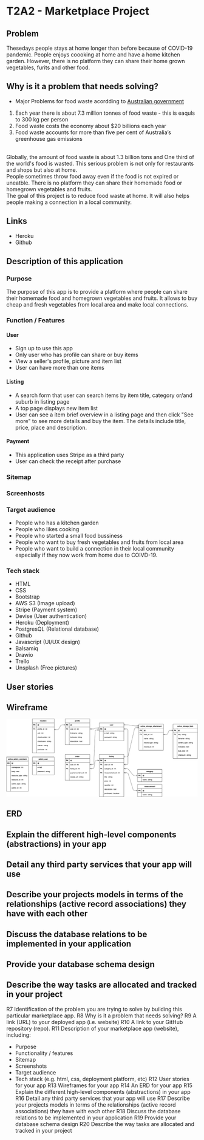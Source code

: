 # T2A2 - Marketplace Project
## Problem
Thesedays people stays at home longer than before because of COVID-19 pandemic. People enjoys coooking at home and have a home kitchen garden. However, there is no platform they can share their home grown vegetables, furits and other food.

## Why is it a problem that needs solving?
- Major Problems for food waste acordding to [Australian government](https://www.environment.gov.au/protection/waste/food-waste#:~:text=Food%20waste%20is%20also%20a%20major%20problem%20in,five%20per%20cent%20of%20Australia%E2%80%99s%20greenhouse%20gas%20emissions.)
1. Each year there is about 7.3 million tonnes of food waste - this is eaquls to 300 kg per person
2. Food waste costs the economy about $20 billions each year
3. Food waste accounts for more than five per cent of Australia’s greenhouse gas emissions
<br>
Globally, the amount of food waste is about 1.3 billion tons and One third of the world's food is wasted. This serious problem is not only for restaurants and shops but also at home. <br>
People sometimes throw food away even if the food is not expired or uneatble. There is no platform they can share their homemade food or homegrown vegetables and fruits. <br> 
The goal of this project is to reduce food waste at home. It will also helps people making a connection in a local community.

## Links
- Heroku
- Github

## Description of this application
### Purpose 
The purpose of this app is to provide a platform where people can share their homemade food and homegrown vegetables and fruits. It allows to buy cheap and fresh vegetables from local area and make local connections.

### Function / Features
#### User 
- Sign up to use this app
- Only user who has profile can share or buy items
- View a seller's profile, picture and item list
- User can have more than one items 

#### Listing
- A search form that user can search items by item title, category or/and suburb in listing page
- A top page displays new item list
- User can see a item brief overview in a listing page and then click "See more" to see more details and buy the item. The details include title, price, place and description.

#### Payment
- This application uses Stripe as a third party
- User can check the receipt after purchase

### Sitemap

### Screenhosts

### Target audience
- People who has a kitchen garden
- People who likes cooking
- People who started a small food bussiness
- People who want to buy fresh vegetables and fruits from local area
- People who want to build a connection in their local community especially if they now work from home due to COIVD-19.

### Tech stack
- HTML
- CSS
- Bootstrap
- AWS S3 (Image upload)
- Stripe (Payment system)
- Devise (User authentication)
- Heroku (Deployment)
- PostgresQL (Relational database)
- Github
- Javascript (UI/UX design)
- Balsamiq
- Drawio
- Trello
- Unsplash (Free pictures)

## User stories


## Wireframe
![wireframe](docs/marketplace.png)

## ERD

## Explain the different high-level components (abstractions) in your app

## Detail any third party services that your app will use
## Describe your projects models in terms of the relationships (active record associations) they have with each other
## Discuss the database relations to be implemented in your application
## Provide your database schema design
## Describe the way tasks are allocated and tracked in your project


R7	Identification of the problem you are trying to solve by building this particular marketplace app.
R8	Why is it a problem that needs solving?
R9	A link (URL) to your deployed app (i.e. website)
R10	A link to your GitHub repository (repo).
R11	Description of your marketplace app (website), including:
- Purpose
- Functionality / features
- Sitemap
- Screenshots
- Target audience
- Tech stack (e.g. html, css, deployment platform, etc)
R12	User stories for your app
R13	Wireframes for your app
R14	An ERD for your app
R15	Explain the different high-level components (abstractions) in your app
R16	Detail any third party services that your app will use
R17	Describe your projects models in terms of the relationships (active record associations) they have with each other
R18	Discuss the database relations to be implemented in your application
R19	Provide your database schema design
R20	Describe the way tasks are allocated and tracked in your project
